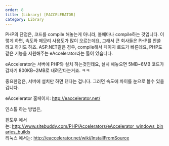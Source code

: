 ```yaml
---   
order: 8   
title: (Library) [EACCELERATOR]   
category: Library   
---   
```

   
PHP의 단점은, 코드를 compile 해놓는게 아니라, 볼때마나 compile하는 것입니다. 이렇게 하면, 속도와 메모리 사용도가 많이 오르는데요, 그래서 큰 회사들은 PHP를 안쓸려고 하기도 하죠. ASP.NET같은 경우, compile해서 페이지 로드가 빠른데요, PHP도 같은 기능을 지원해주는 eAccelerator라는 툴이 있습니다.   
   
eAccelerator는 서버에 PHP와 설치 하는것인데요, 설치 해놓으면 5MB~6MB 코드가 갑자기 800KB~2MB로 내려간다는거죠. ㅋㅋ   
   
중요한점은, 서버에 설치만 하면 됀다는 겁니다. 그러면 속도에 차이를 눈으로 볼수 있을겁니다.   
   
eAccelerator 홈페이지: http://eaccelerator.net/   
   
인스톨 하는 방법은,    
   
윈도우 에서는: http://www.sitebuddy.com/PHP/Accelerators/eAccelerator_windows_binaries_builds   
리눅스 에서는: http://eaccelerator.net/wiki/InstallFromSource   
   
   
   
